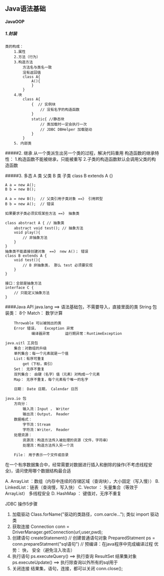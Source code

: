 ## Java语法基础

#### JavaOOP

##### 1.封装
	类的构成：
		1.属性
		2.方法（行为）
		3.构造方法
			方法名与类名一致
			没有返回值
			class A{
				A(){
				}
			}
		4.块	
			class A{
				{  // 实例块
					// 没有名字的构造函数
				}
				static{ //静态块
					// 类加载时一定会执行一次
					// JDBC DBHelper 加载驱动
				}
			}
		5. 内部类
#####2. 继承
	从一个类派生出另一个类的过程，解决代码重用
	构造函数的继承特性：
		1.构造函数不能被继承，只能被重写
		2.子类的构造函数默认会调用父类的构造函数
		
#####3. 多态
	A 类 父类
	B 类 子类
	class B extends A {}
	
	A a = new A();
	B b = new B();
	
	A a = new B();  // 父类引用子类对象 ==》 引用转型
	B b = new A();  // 错误
	
	如果要求子类必须实现某些方法 ==》 抽象类
	
	class abstract A { // 抽象类
		abstract void test(); // 抽象方法
		void play(){
			// 非抽象方法
		}
	}
	抽象类不能直接创建对象  ==》 new A()； 错误
	class B extends A {
		void test(){
			// B 非抽象类， 那么 test 必须要实现
		}
	}
	
	接口：全部是抽象方法
	interface C {
		// 只能定义抽象方法
	}

####Java API
	java.lang ==> 语法基础包，不需要导入，直接里面的类
		String
		包装类： 8个
		Match： 数学计算
		
		Throwable 可以被抛出的类
		Error 错误，   Exception 异常
				编译器异常		运行期异常：RuntimeException
							
	java.uitl 工具包
		集合：对数组的升级
		单列集合：每一个元素就是一个值
		List：有序可重复
			get（下标，索引）
		Set： 无序不重复
		双列集合： 由键（名字）值（元素）对构成一个元素
		Map： 无序不重复，每个元素有个唯一的名字
		
		日期： Date 日期， Calendar 日历
		
	java.io 包
		方向分：
			输入流：Input ， Writer
			输出流：Output， Reader
		数据格式：
			字节流：Stream
			字符流：Writer， Reader
		处理资源：
			资源流：构造方法传入被处理的资源（文件，字符串）
			处理流：构造方法传入另一个流
			
		File： 用于表示一个文件或目录
		
		
		
		
		
		
		
		
	
在一个有序数据集合中，经常需要对数据进行插入和删除的操作(不考虑线程安全)，请问使用哪个数据结构最合适
 
 	
A.
ArrayList ：数组（内存中连续的存储区域（查询块），大小固定（写入慢））
B.
LinkedList：链表（查询慢，写入快）
C.
Vector	  ： 矢量集合（等效于ArrayList） 多线程安全
D.
HashMap	  ： 键值对，无序不重复
	
	
JDBC 操作5步骤
1. 加载驱动
		Class.forName("驱动的类路径，com.oarcle...");
		类似 import 驱动类
2. 获取连接
		Connection conn = DriverManager.getConnection(url,user,pwd);
3. 创建语句
		createStatement() // 创建普通语句对象
		PreparedStatment ps = conn.prepareStatment("sql语句")
		// 预编译：在java程序中完成编译过程
		优势： 快， 安全（避免注入攻击）
4. 执行语句
		ps.executeQuery() ==> 执行查询
			ResultSet 结果集对象
		ps.executeUpdate() ==> 执行除查询以外所有的sql用于
5. 关闭连接
	结果集，语句，连接，都可以关闭
	conn.close();
		
			
		
		











